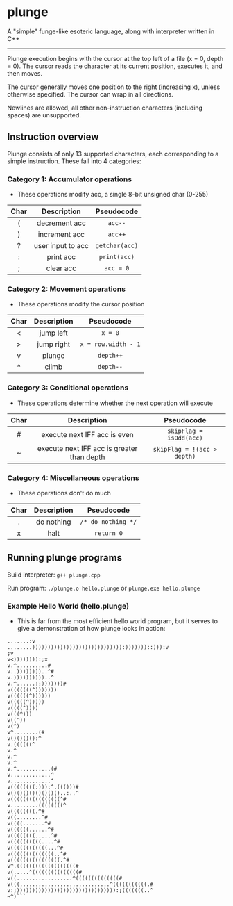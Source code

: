 # plunge
A "simple" funge-like esoteric language, along with interpreter written in C++

---

Plunge execution begins with the cursor at the top left of a file (x = 0, depth = 0). The cursor reads the character at its current position, executes it, and then moves.

The cursor generally moves one position to the right (increasing x), unless otherwise specified. The cursor can wrap in all directions.

Newlines are allowed, all other non-instruction characters (including spaces) are unsupported.

## Instruction overview

Plunge consists of only 13 supported characters, each corresponding to a simple instruction. These fall into 4 categories:

### Category 1: Accumulator operations
* These operations modify acc, a single 8-bit unsigned char (0-255)

| Char | Description | Pseudocode |
|:----:|:-----------:|:----------:|
|   (  |decrement acc|```acc--```|
|   )  |increment acc|```acc++```|
|   ?  |user input to acc|```getchar(acc)```|
|   :  |print acc|```print(acc)```|
|   ;  |clear acc|```acc = 0```|

### Category 2: Movement operations
* These operations modify the cursor position

| Char | Description | Pseudocode |
|:----:|:-----------:|:----------:|
|   <  |jump left|```x = 0```|
|   >  |jump right|```x = row.width - 1```|
|   v  |plunge|```depth++```|
|   ^  |climb|```depth--```|

### Category 3: Conditional operations
* These operations determine whether the next operation will execute

| Char | Description | Pseudocode |
|:----:|:-----------:|:----------:|
|   #  |execute next IFF acc is even|```skipFlag = isOdd(acc)```|
|   ~  |execute next IFF acc is greater than depth|```skipFlag = !(acc > depth)```|

### Category 4: Miscellaneous operations
* These operations don't do much

| Char | Description | Pseudocode |
|:----:|:-----------:|:----------:|
|   .  |do nothing|```/* do nothing */```|
|   x  |halt|```return 0```|

## Running plunge programs
Build interpreter: ```g++ plunge.cpp```

Run program: ```./plunge.o hello.plunge``` or ```plunge.exe hello.plunge```

### Example Hello World (hello.plunge)
* This is far from the most efficient hello world program, but it serves to give a demonstration of how plunge looks in action:
```))))))))))))))))))))))))))))))))))))))))))))))))))))))))))))))))))))))))v
.......:v
........))))))))))))))))))))))))))))):)))))))::))):v
;v
v<)))))))):;x
v.^..........#
v..))))))))..^#
v.))))))))))..^
v.^......:;)))))))#
v(((((((^)))))))
v((((((^))))))
v(((((^)))))
v((((^))))
v(((^)))
v((^))
v(^)
v^........(#
v()()()():^
v.((((((^
v.^
v.^
v.^
v.^...........(#
v.............^
v.............^
v((((((((:))):^.((()))#
v()()()()()()()()..:..^
v((((((((((((((((^#
v.........((((((((^
v((((((((.^#
v((........^#
v((((.......^#
v((((((......^#
v((((((((.....^#
v((((((((((....^#
v((((((((((((...^#
v((((((((((((((..^#
v((((((((((((((((.^#
v^.(((((((((((((((((((#
v(.....^(((((((((((((((#
v((..................^((((((((((((((#
v(((.............................^(((((((((((.#
v:;)))))))))))))))))))))))))))))))):;(((((((..^
~^)```
